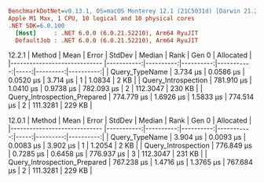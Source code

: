 ``` ini

BenchmarkDotNet=v0.13.1, OS=macOS Monterey 12.1 (21C5031d) [Darwin 21.2.0]
Apple M1 Max, 1 CPU, 10 logical and 10 physical cores
.NET SDK=6.0.100
  [Host]     : .NET 6.0.0 (6.0.21.52210), Arm64 RyuJIT
  DefaultJob : .NET 6.0.0 (6.0.21.52210), Arm64 RyuJIT


```

12.2.1
|                       Method |       Mean |     Error |    StdDev |     Median | Rank |    Gen 0 | Allocated |
|----------------------------- |-----------:|----------:|----------:|-----------:|-----:|---------:|----------:|
|               Query_TypeName |   3.734 μs | 0.0586 μs | 0.0520 μs |   3.714 μs |    1 |   1.0834 |      2 KB |
|          Query_Introspection | 781.910 μs | 1.0410 μs | 0.9738 μs | 782.093 μs |    2 | 112.3047 |    230 KB |
| Query_Introspection_Prepared | 774.779 μs | 1.6926 μs | 1.5833 μs | 774.514 μs |    2 | 111.3281 |    229 KB |

12.0.1
|                       Method |       Mean |     Error |    StdDev |     Median | Rank |    Gen 0 | Allocated |
|----------------------------- |-----------:|----------:|----------:|-----------:|-----:|---------:|----------:|
|               Query_TypeName |   3.904 μs | 0.0093 μs | 0.0083 μs |   3.902 μs |    1 |   1.2054 |      2 KB |
|          Query_Introspection | 776.849 μs | 0.7285 μs | 0.6458 μs | 776.937 μs |    3 | 112.3047 |    231 KB |
| Query_Introspection_Prepared | 767.238 μs | 1.4716 μs | 1.3765 μs | 767.684 μs |    2 | 111.3281 |    229 KB |
